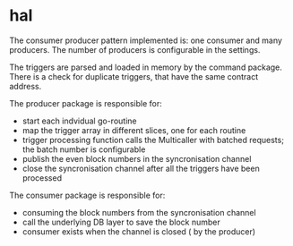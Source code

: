 # hal
The consumer producer pattern implemented is: one consumer and many producers. The number of producers is configurable in the settings.

The triggers are parsed and loaded in memory by the command package. There is a check for duplicate triggers, that have the same contract address.

The producer package is responsible for:
- start each indvidual go-routine
- map the trigger array in different slices, one for each routine
- trigger processing function calls the Multicaller with batched requests; the batch number is configurable
- publish the even block numbers in the syncronisation channel
- close the syncronisation channel after all the triggers have been processed

The consumer package is responsible for:
- consuming the block numbers from the syncronisation channel
- call the underlying DB layer to save the block number
- consumer exists when the channel is closed ( by the producer)